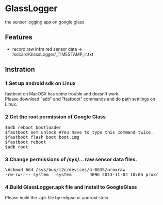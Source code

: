 GlassLogger
===========

the sensor logging app on google glass

## Features

* record raw infra red sensor data -> /sdcard/GlassLogger/\_TIMESTAMP\_ir.txt

## Instration

### 1.Set up android sdk on Linux
 
fastboot on MacOSX has some trouble and doesn't work.<br>
Please download "adb" and "fastboot" commands and do path settiings on Linux.

### 2.Get the root permission of Google Glass

<pre>
$adb reboot bootloader
$fastboot oem unlock #You have to type this command twice.
$fastboot flash boot boot.img
$fastboot reboot
$adb root
</pre>

### 3.Change permissions of /sys/... raw sensor data files.

<pre>
\#chmod 664 /sys/bus/i2c/devices/4-0035/proxraw
-rw-rw-r-- system   system       4096 2013-11-04 10:05 proxraw
</pre>

### 4.Build GlassLogger.apk file and install to GoogleGlass

Please build the .apk file by eclipse or android stdio.
